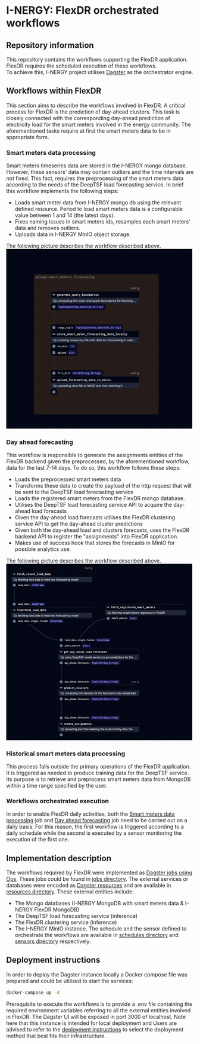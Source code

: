 # I-NERGY: FlexDR orchestrated workflows

## Repository information
This repository contains the workflows supporting the FlexDR application. \
FlexDR requires the scheduled execution of these workflows. \
To achieve this, I-NERGY project utilises [Dagster](https://dagster.io/) as the orchestrator engine.

## Workflows within FlexDR
This section aims to describe the workflows involved in FlexDR.
A critical process for FlexDR is the prediction of day-ahead clusters.
This task is closely connected with the corresponding day-ahead prediction
of electricity load for the smart meters involved in the energy community.
The aforementioned tasks require at first the smart meters data to be in appropriate form.

### Smart meters data processing
Smart meters timeseries data are stored in the I-NERGY mongo database. 
However, these sensors' data may contain outliers and the time intervals are not fixed.
This fact, requires the preprocessing of the smart meters data according to the needs of 
the DeepTSF load forecasting service.
In brief this workflow implements the following steps:
* Loads smart meter data from I-NERGY mongo db using the relevant defined resource. 
Period to load smart meters data is a configurable value between 1 and 14 (the latest days).
* Fixes naming issues in smart meters ids, resamples each smart meters' data and removes outliers.
* Uploads data in I-NERGY MinIO object storage.

The following picture describes the workflow described above. \
<img src="assets/dagster-flexdr-smdata.PNG" alt="Smart meters preprocessing job" width="500">

### Day ahead forecasting
This workflow is responsible to generate the assignments entities of the FlexDR backend given
the preprocessed, by the aforementioned workflow, data for the last 7-14 days.
To do so, this workflow follows these steps: 
* Loads the preprocessed smart meters data
* Transforms these data to create the payload of the http request that will be sent to the DeepTSF
load forecasting service
* Loads the registered smart meters from the FlexDR mongo database.
* Utilises the DeepTSF load forecasting service API to acquire the day-ahead load forecasts
* Given the day-ahead load forecasts utilises the FlexDR clustering service API to get the day-ahead cluster predictions
* Given both the day-ahead load and clusters forecasts, uses the FlexDR backend API to register the "assignments" into FlexDR application.
* Makes use of success hook that stores the forecasts in MinIO for possible analytics use.

The following picture describes the workflow described above. \
<img src="assets/dagster-flexdr-forecasts.PNG" alt="Day ahead forecasts job" width="500">

### Historical smart meters data processing
This process falls outside the primary operations of the FlexDR application. 
It is triggered as needed to produce training data for the DeepTSF service. 
Its purpose is to retrieve and preprocess smart meters data from MongoDB within a time range specified by the user.

### Workflows orchestrated execution
In order to enable FlexDR daily activities, both the [Smart meters data processing](#smart-meters-data-processing) job and 
[Day ahead forecasting](#day-ahead-forecasting) job need to be carried out on a daily basis.
For this reason, the first workflow is triggered according to a daily schedule while the second is executed by a sensor
monitoring the execution of the first one.

## Implementation description
The workflows required by FlexDR were implemented as [Dagster jobs using Ops](https://docs.dagster.io/concepts/ops-jobs-graphs/op-jobs).
These jobs could be found in [jobs directory](load_forecasting/load_forecasting/jobs/jobs_using_ops).
The external services or databases were encoded as [Dagster resources](https://docs.dagster.io/concepts/resources) and are available
in [resources directory](load_forecasting/load_forecasting/resources). These external entities include:
* The Mongo databases (I-NERGY MongoDB with smart meters data & I-NERGY FlexDR MongoDB)
* The DeepTSF load forecasting service (inference)
* The FlexDR clustering service (inference)
* The I-NERGY MinIO instance.
The schedule and the sensor defined to orchestrate the workflows are available in [schedules directory](load_forecasting/load_forecasting/schedules)
and [sensors directory](load_forecasting/load_forecasting/sensors) respectively.

## Deployment instructions
In order to deploy the Dagster instance locally a Docker compose file was prepared and could be utilised to start the services:
```bash
docker-compose up -d 
```
Prerequisite to execute the workflows is to provide a .env file containing the required environment variables referring to all the external
entities involved in FlexDR.
The Dagster UI will be exposed in port 3000 of localhost.
Note here that this instance is intended for local deployment and Users are advised to refer to the 
[deployment instructions](https://docs.dagster.io/deployment) to select the deployment method that best fits their infrastructure.